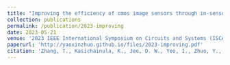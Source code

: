 ```yaml
---
title: "Improving the efficiency of cmos image sensors through in-sensor selective attention"
collection: publications
permalink: /publication/2023-improving
date: 2023-05-21
venue: '2023 IEEE International Symposium on Circuits and Systems (ISCAS)'
paperurl: 'http://yaoxinzhuo.github.io/files/2023-improving.pdf'
citation: 'Zhang, T., Kasichainula, K., Jee, D. W., Yeo, I., Zhuo, Y., Li, B., ... & Cao, Y. (2023, May). &quot;Improving the efficiency of cmos image sensors through in-sensor selective attention. &quot; <i>2023 IEEE International Symposium on Circuits and Systems (ISCAS) </i>.(pp. 1-4). IEEE.'
---
```

